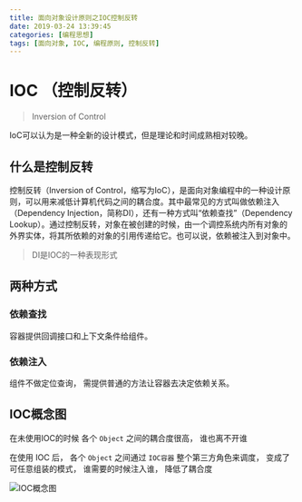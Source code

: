 ```yaml
---
title: 面向对象设计原则之IOC控制反转
date: 2019-03-24 13:39:45
categories: [编程思想]
tags: [面向对象, IOC, 编程原则, 控制反转]
---
```



# IOC （控制反转）
> Inversion of Control

IoC可以认为是一种全新的设计模式，但是理论和时间成熟相对较晚。


## 什么是控制反转

控制反转（Inversion of Control，缩写为IoC），是面向对象编程中的一种设计原则，可以用来减低计算机代码之间的耦合度。其中最常见的方式叫做依赖注入（Dependency Injection，简称DI），还有一种方式叫“依赖查找”（Dependency Lookup）。通过控制反转，对象在被创建的时候，由一个调控系统内所有对象的外界实体，将其所依赖的对象的引用传递给它。也可以说，依赖被注⼊到对象中。


> DI是IOC的一种表现形式



## 两种方式

### 依赖查找
容器提供回调接口和上下文条件给组件。

### 依赖注入
组件不做定位查询， 需提供普通的方法让容器去决定依赖关系。




## IOC概念图

在未使用IOC的时候 各个 `Object` 之间的耦合度很高， 谁也离不开谁

在使用 IOC 后， 各个 `Object` 之间通过 `IOC容器` 整个第三方角色来调度， 变成了可任意组装的模式， 谁需要的时候注入谁，  降低了耦合度

![IOC概念图](http://img.nixiaolei.com/2019-03-24-13-49-37.png)





<div style='display: none;'>
谢谢最可爱的贝玺
</div>















